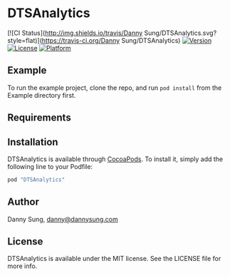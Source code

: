 # DTSAnalytics

[![CI Status](http://img.shields.io/travis/Danny Sung/DTSAnalytics.svg?style=flat)](https://travis-ci.org/Danny Sung/DTSAnalytics)
[![Version](https://img.shields.io/cocoapods/v/DTSAnalytics.svg?style=flat)](http://cocoapods.org/pods/DTSAnalytics)
[![License](https://img.shields.io/cocoapods/l/DTSAnalytics.svg?style=flat)](http://cocoapods.org/pods/DTSAnalytics)
[![Platform](https://img.shields.io/cocoapods/p/DTSAnalytics.svg?style=flat)](http://cocoapods.org/pods/DTSAnalytics)

## Example

To run the example project, clone the repo, and run `pod install` from the Example directory first.

## Requirements

## Installation

DTSAnalytics is available through [CocoaPods](http://cocoapods.org). To install
it, simply add the following line to your Podfile:

```ruby
pod "DTSAnalytics"
```

## Author

Danny Sung, danny@dannysung.com

## License

DTSAnalytics is available under the MIT license. See the LICENSE file for more info.

